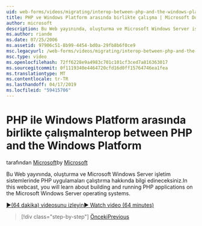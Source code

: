 ```yaml
---
uid: web-forms/videos/migrating/interop-between-php-and-the-windows-platform
title: PHP ve Windows Platform arasında birlikte çalışma | Microsoft Docs
author: microsoft
description: Bu Web yayınında, oluşturma ve Microsoft Windows Server işletim sistemlerinde PHP uygulamaları çalıştırma hakkında bilgi edineceksiniz.
ms.author: riande
ms.date: 07/25/2006
ms.assetid: 97906c51-8b99-4454-bd0a-29fb8b6f0ce9
msc.legacyurl: /web-forms/videos/migrating/interop-between-php-and-the-windows-platform
msc.type: video
ms.openlocfilehash: 72ff6228e9a4983c701c101cf3ced7a816363017
ms.sourcegitcommit: 0f1119340e4464720cfd16d0ff15764746ea1fea
ms.translationtype: MT
ms.contentlocale: tr-TR
ms.lasthandoff: 04/17/2019
ms.locfileid: "59415706"
---
```

# <a name="interop-between-php-and-the-windows-platform"></a><span data-ttu-id="aeeec-103">PHP ile Windows Platform arasında birlikte çalışma</span><span class="sxs-lookup"><span data-stu-id="aeeec-103">Interop between PHP and the Windows Platform</span></span>

<span data-ttu-id="aeeec-104">tarafından [Microsoft](https://github.com/microsoft)</span><span class="sxs-lookup"><span data-stu-id="aeeec-104">by [Microsoft](https://github.com/microsoft)</span></span>

<span data-ttu-id="aeeec-105">Bu Web yayınında, oluşturma ve Microsoft Windows Server işletim sistemlerinde PHP uygulamaları çalıştırma hakkında bilgi edineceksiniz.</span><span class="sxs-lookup"><span data-stu-id="aeeec-105">In this webcast, you will learn about building and running PHP applications on the Microsoft Windows Server operating systems.</span></span>

[<span data-ttu-id="aeeec-106">&#9654;(64 dakika) videosunu izleyin</span><span class="sxs-lookup"><span data-stu-id="aeeec-106">&#9654; Watch video (64 minutes)</span></span>](https://channel9.msdn.com/Blogs/ASP-NET-Site-Videos/interop-between-php-and-the-windows-platform)

> [!div class="step-by-step"]
> [<span data-ttu-id="aeeec-107">Önceki</span><span class="sxs-lookup"><span data-stu-id="aeeec-107">Previous</span></span>](introduction-to-aspnet-for-coldfusion-developers-building-an-aspnet-application.md)
